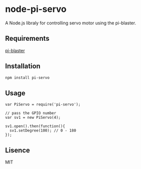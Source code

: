 # node-pi-servo

A Node.js libraly for controlling servo motor using the pi-blaster.

## Requirements

[pi-blaster](https://github.com/sarfata/pi-blaster)

## Installation

```bash
npm install pi-servo
```

## Usage

```node
var PiServo = require('pi-servo');

// pass the GPIO number
var sv1 = new PiServo(4); 

sv1.open().then(function(){  
  sv1.setDegree(100); // 0 - 180
});
```

## Lisence

MIT